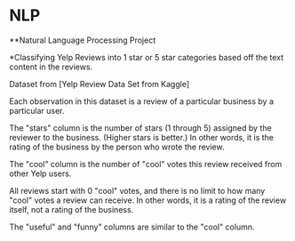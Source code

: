 # NLP

**Natural Language Processing Project

*Classifying Yelp Reviews into 1 star or 5 star categories based off the text content in the reviews.

Dataset from [Yelp Review Data Set from Kaggle]

Each observation in this dataset is a review of a particular business by a particular user.

The "stars" column is the number of stars (1 through 5) assigned by the reviewer to the business. (Higher stars is better.) In other words, it is the rating of the business by the person who wrote the review.

The "cool" column is the number of "cool" votes this review received from other Yelp users.

All reviews start with 0 "cool" votes, and there is no limit to how many "cool" votes a review can receive. In other words, it is a rating of the review itself, not a rating of the business.

The "useful" and "funny" columns are similar to the "cool" column.
